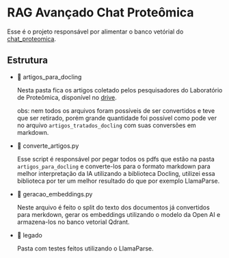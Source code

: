 # RAG Avançado Chat Proteômica

Esse é o projeto responsável por alimentar o banco vetórial do [chat_proteomica](https://github.com/dauid64/chat_proteomica).

## Estrutura

- 📂 artigos_para_docling

    Nesta pasta fica os artigos coletado pelos pesquisadores do Laboratório de Proteômica, disponível no [drive](https://drive.google.com/drive/folders/1EhdFNfqo6X9Gi9jkbah8F7iEX39Ytg9L?usp=drive_link).

    obs: nem todos os arquivos foram possíveis de ser convertidos e teve que ser retirado, porém grande quantidade foi possível como pode ver no arquivo `artigos_tratados_docling` com suas conversões em markdown.

- 📄 converte_artigos.py

    Esse script é responsável por pegar todos os pdfs que estão na pasta `artigos_para_docling` e converte-los para o formato markdown para melhor interpretação da IA utilizando a biblioteca Docling, utilizei essa biblioteca por ter um melhor resultado do que por exemplo LlamaParse.

- 📄 geracao_embeddings.py

    Neste arquivo é feito o split do texto dos documentos já convertidos para merkdown, gerar os embeddings utilizando o modelo da Open AI e armazena-los no banco vetorial Qdrant.

- 📂 legado

    Pasta com testes feitos utilizando o LlamaParse.

